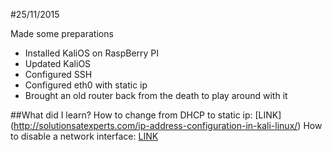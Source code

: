#25/11/2015

Made some preparations
- Installed KaliOS on RaspBerry PI
- Updated KaliOS
- Configured SSH
- Configured eth0 with static ip
- Brought an old router back from the death to play around with it


##What did I learn?
How to change from DHCP to static ip: [LINK] (http://solutionsatexperts.com/ip-address-configuration-in-kali-linux/)
How to disable a network interface: [LINK](http://superuser.com/a/924715)